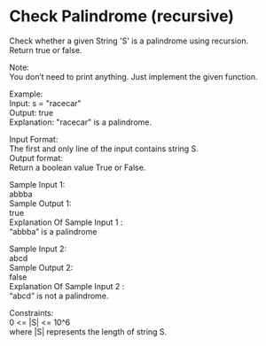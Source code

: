 # Check Palindrome (recursive)




Check whether a given String 'S' is a palindrome using recursion.                  
Return true or false.                 

Note:               
You don’t need to print anything. Just implement the given function.              

Example:                
Input: s = "racecar"                  
Output: true                
Explanation: "racecar" is a palindrome.             

Input Format:            
The first and only line of the input contains string S.                
Output format:           
Return a boolean value True or False.   

Sample Input 1:        
abbba             
Sample Output 1:            
true             
Explanation Of Sample Input 1 :                
“abbba” is a palindrome        

Sample Input 2:   
abcd           
Sample Output 2:               
false        
Explanation Of Sample Input 2 :            
“abcd” is not a palindrome.    

Constraints:                   
0 <= |S| <= 10^6          
where |S| represents the length of string S.            

